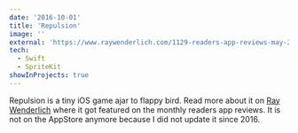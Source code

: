 ```yaml
---
date: '2016-10-01'
title: 'Repulsion'
image: ''
external: 'https://www.raywenderlich.com/1129-readers-app-reviews-may-2016'
tech:
  - Swift
  - SpriteKit
showInProjects: true
---
```


Repulsion is a tiny iOS game ajar to flappy bird.
Read more about it on [Ray Wenderlich](https://www.raywenderlich.com/1129-readers-app-reviews-may-2016) where it got featured on the monthly readers app reviews. It is not on the AppStore anymore because I did not update it since 2016.
